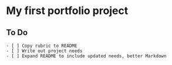 # My first portfolio project

## To Do
    - [ ] Copy rubric to README
    - [ ] Write out project needs
    - [ ] Expand README to include updated needs, better Markdown
